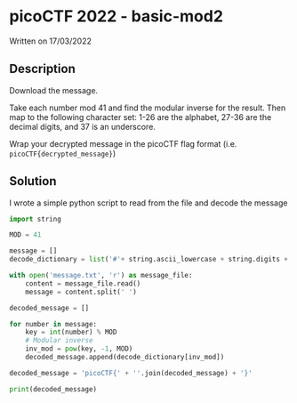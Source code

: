 # picoCTF 2022 - basic-mod2
Written on 17/03/2022



## Description
Download the message. 

Take each number mod 41 and find the modular inverse for the result. Then map to the following character set: 1-26 are the alphabet, 27-36 are the decimal digits, and 37 is an underscore. 

Wrap your decrypted message in the picoCTF flag format (i.e. `picoCTF{decrypted_message}`)



## Solution
I wrote a simple python script to read from the file and decode the message

```python
import string

MOD = 41

message = []
decode_dictionary = list('#'+ string.ascii_lowercase + string.digits + '_')

with open('message.txt', 'r') as message_file:
	content = message_file.read()
	message = content.split(' ')

decoded_message = []

for number in message:
	key = int(number) % MOD
	# Modular inverse 
	inv_mod = pow(key, -1, MOD)
	decoded_message.append(decode_dictionary[inv_mod])

decoded_message = 'picoCTF{' + ''.join(decoded_message) + '}'

print(decoded_message)
```



